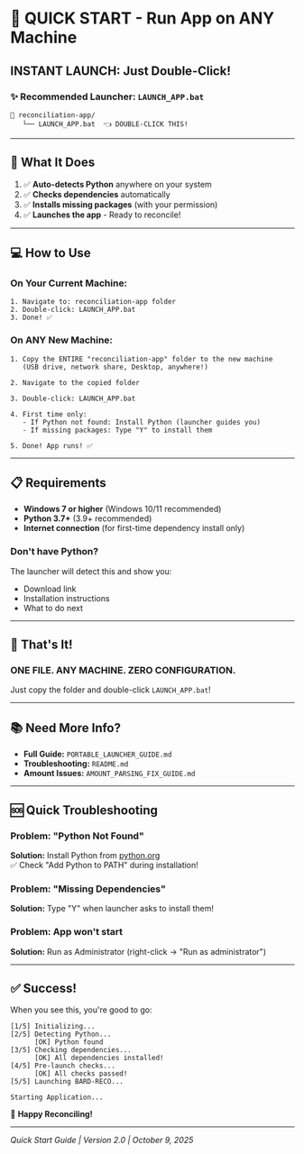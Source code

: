 # 🚀 QUICK START - Run App on ANY Machine

## **INSTANT LAUNCH: Just Double-Click!**

### ✨ **Recommended Launcher: `LAUNCH_APP.bat`**

```
📁 reconciliation-app/
   └── LAUNCH_APP.bat  👈 DOUBLE-CLICK THIS!
```

---

## 🎯 What It Does

1. ✅ **Auto-detects Python** anywhere on your system
2. ✅ **Checks dependencies** automatically  
3. ✅ **Installs missing packages** (with your permission)
4. ✅ **Launches the app** - Ready to reconcile!

---

## 💻 How to Use

### **On Your Current Machine:**
```
1. Navigate to: reconciliation-app folder
2. Double-click: LAUNCH_APP.bat
3. Done! ✅
```

### **On ANY New Machine:**
```
1. Copy the ENTIRE "reconciliation-app" folder to the new machine
   (USB drive, network share, Desktop, anywhere!)

2. Navigate to the copied folder

3. Double-click: LAUNCH_APP.bat

4. First time only: 
   - If Python not found: Install Python (launcher guides you)
   - If missing packages: Type "Y" to install them
   
5. Done! App runs! ✅
```

---

## 📋 Requirements

- **Windows 7 or higher** (Windows 10/11 recommended)
- **Python 3.7+** (3.9+ recommended)
- **Internet connection** (for first-time dependency install only)

### Don't have Python?
The launcher will detect this and show you:
- Download link
- Installation instructions  
- What to do next

---

## 🎊 That's It!

### **ONE FILE. ANY MACHINE. ZERO CONFIGURATION.**

Just copy the folder and double-click `LAUNCH_APP.bat`!

---

## 📚 Need More Info?

- **Full Guide:** `PORTABLE_LAUNCHER_GUIDE.md`
- **Troubleshooting:** `README.md`
- **Amount Issues:** `AMOUNT_PARSING_FIX_GUIDE.md`

---

## 🆘 Quick Troubleshooting

### Problem: "Python Not Found"
**Solution:** Install Python from [python.org](https://www.python.org/downloads/)  
✅ Check "Add Python to PATH" during installation!

### Problem: "Missing Dependencies"
**Solution:** Type "Y" when launcher asks to install them!

### Problem: App won't start
**Solution:** Run as Administrator (right-click → "Run as administrator")

---

## ✅ Success!

When you see this, you're good to go:
```
[1/5] Initializing...
[2/5] Detecting Python...
      [OK] Python found
[3/5] Checking dependencies...
      [OK] All dependencies installed!
[4/5] Pre-launch checks...
      [OK] All checks passed!
[5/5] Launching BARD-RECO...

Starting Application...
```

🎉 **Happy Reconciling!**

---

*Quick Start Guide | Version 2.0 | October 9, 2025*
